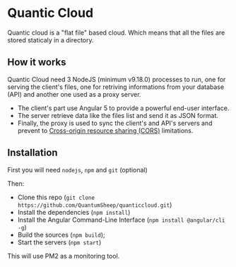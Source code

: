 # Quantic Cloud

Quantic cloud is a "flat file" based cloud. Which means that all the files are stored staticaly in a directory.

## How it works
Quantic Cloud need 3 NodeJS (minimum v9.18.0) processes to run, one for serving the client's files, one for retriving informations from your database (API) and another one used as a proxy server.

- The client's part use Angular 5 to provide a powerful end-user interface.
- The server retrieve data like the files list and send it as JSON format.
- Finally, the proxy is used to sync the client's and API's servers and prevent to [Cross-origin resource sharing (CORS)](https://developer.mozilla.org/fr/docs/Web/HTTP/CORS) limitations.

## Installation
First you will need `nodejs`, `npm` and `git` (optional)

Then:
- Clone this repo (`git clone https://github.com/QuantumSheep/quanticcloud.git`)
- Install the dependencies (`npm install`)
- Install the Angular Command-Line Interface (`npm install @angular/cli -g`)
- Build the sources (`npm build`);
- Start the servers (`npm start`)

This will use PM2 as a monitoring tool.
